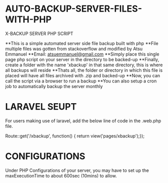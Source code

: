 AUTO-BACKUP-SERVER-FILES-WITH-PHP
===================================
X-BACKUP SERVER PHP SCRIPT

**This is a simple automated server side file backup built with php
**File multiple files was gotten from stackoverflow and modified by Atsu Emmanuel
**Email: atsuemmanuel@gmail.com 
**Simply place this single page php script on your server in the directory to be backed-up
**Finally, create a folder with the name 'xbackup' in that same directory, this is where all backups will reside
**Thats all, the folder or directory in which this file is placed will have all files archived with .zip and backed-up 
**Now, you can call the script via a browser to run a backup
**You can also setup a cron job to automatically backup the server monthly

LARAVEL SEUPT
=================
For users making use of laravel, add the below line of code in the .web.php file.

Route::get('/xbackup', function() { return view('pages/xbackup');});


CONFIGURATIONS
=================
Under PHP Configurations of your server, you may have to set up the maxExecutionTime to about 600sec (10mins) to allow.
